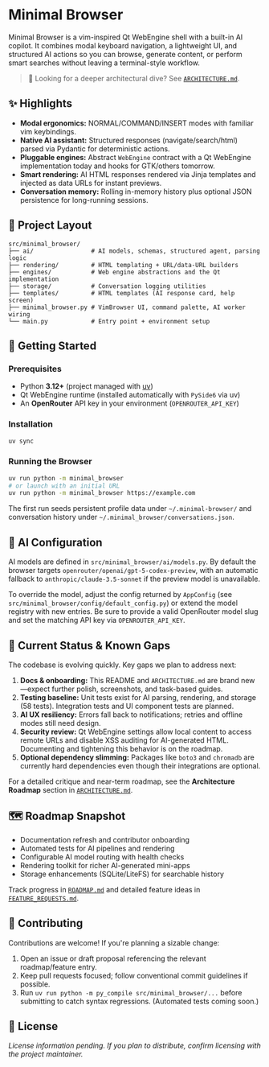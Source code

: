 # Minimal Browser

Minimal Browser is a vim-inspired Qt WebEngine shell with a built-in AI copilot. It combines modal keyboard navigation, a lightweight UI, and structured AI actions so you can browse, generate content, or perform smart searches without leaving a terminal-style workflow.

> 📄 Looking for a deeper architectural dive? See [`ARCHITECTURE.md`](ARCHITECTURE.md).

## ✨ Highlights

- **Modal ergonomics:** NORMAL/COMMAND/INSERT modes with familiar vim keybindings.
- **Native AI assistant:** Structured responses (navigate/search/html) parsed via Pydantic for deterministic actions.
- **Pluggable engines:** Abstract `WebEngine` contract with a Qt WebEngine implementation today and hooks for GTK/others tomorrow.
- **Smart rendering:** AI HTML responses rendered via Jinja templates and injected as data URLs for instant previews.
- **Conversation memory:** Rolling in-memory history plus optional JSON persistence for long-running sessions.

## 🧱 Project Layout

```text
src/minimal_browser/
├── ai/                # AI models, schemas, structured agent, parsing logic
├── rendering/         # HTML templating + URL/data-URL builders
├── engines/           # Web engine abstractions and the Qt implementation
├── storage/           # Conversation logging utilities
├── templates/         # HTML templates (AI response card, help screen)
├── minimal_browser.py # VimBrowser UI, command palette, AI worker wiring
└── main.py            # Entry point + environment setup
```

## 🚀 Getting Started

### Prerequisites

- Python **3.12+** (project managed with [uv](https://docs.astral.sh/uv/))
- Qt WebEngine runtime (installed automatically with `PySide6` via uv)
- An **OpenRouter** API key in your environment (`OPENROUTER_API_KEY`)

### Installation

```bash
uv sync
```

### Running the Browser

```bash
uv run python -m minimal_browser
# or launch with an initial URL
uv run python -m minimal_browser https://example.com
```

The first run seeds persistent profile data under `~/.minimal-browser/` and conversation history under `~/.minimal_browser/conversations.json`.

## 🤖 AI Configuration

AI models are defined in `src/minimal_browser/ai/models.py`. By default the browser targets `openrouter/openai/gpt-5-codex-preview`, with an automatic fallback to `anthropic/claude-3.5-sonnet` if the preview model is unavailable.

To override the model, adjust the config returned by `AppConfig` (see `src/minimal_browser/config/default_config.py`) or extend the model registry with new entries. Be sure to provide a valid OpenRouter model slug and set the matching API key via `OPENROUTER_API_KEY`.

## 🧭 Current Status & Known Gaps

The codebase is evolving quickly. Key gaps we plan to address next:

1. **Docs & onboarding:** This README and `ARCHITECTURE.md` are brand new—expect further polish, screenshots, and task-based guides.
2. **Testing baseline:** Unit tests exist for AI parsing, rendering, and storage (58 tests). Integration tests and UI component tests are planned.
3. **AI UX resiliency:** Errors fall back to notifications; retries and offline modes still need design.
4. **Security review:** Qt WebEngine settings allow local content to access remote URLs and disable XSS auditing for AI-generated HTML. Documenting and tightening this behavior is on the roadmap.
5. **Optional dependency slimming:** Packages like `boto3` and `chromadb` are currently hard dependencies even though their integrations are optional.

For a detailed critique and near-term roadmap, see the **Architecture Roadmap** section in [`ARCHITECTURE.md`](ARCHITECTURE.md).

## 🗺️ Roadmap Snapshot

- Documentation refresh and contributor onboarding
- Automated tests for AI pipelines and rendering
- Configurable AI model routing with health checks
- Rendering toolkit for richer AI-generated mini-apps
- Storage enhancements (SQLite/LiteFS) for searchable history

Track progress in [`ROADMAP.md`](ROADMAP.md) and detailed feature ideas in [`FEATURE_REQUESTS.md`](FEATURE_REQUESTS.md).

## 🤝 Contributing

Contributions are welcome! If you're planning a sizable change:

1. Open an issue or draft proposal referencing the relevant roadmap/feature entry.
2. Keep pull requests focused; follow conventional commit guidelines if possible.
3. Run `uv run python -m py_compile src/minimal_browser/...` before submitting to catch syntax regressions. (Automated tests coming soon.)

## 📄 License

_License information pending. If you plan to distribute, confirm licensing with the project maintainer._
